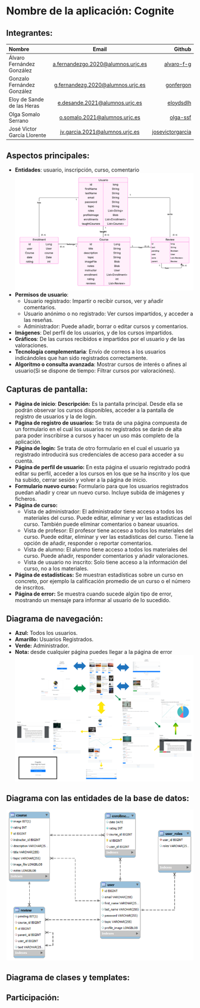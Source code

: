 # Nombre de la aplicación: Cognite
## Integrantes:
| Nombre    | Email     | Github      |
|:-------------|:------------:|-------------:|
| Álvaro Fernández González       | a.fernandezgo.2020@alumnos.urjc.es       | [alvaro-f-g](https://github.com/alvaro-f-g)       |
| Gonzalo Fernández González       | g.fernandezg.2020@alumnos.urjc.es       | [gonfergon](https://github.com/gonfergon)     |
| Eloy de Sande de las Heras     | e.desande.2021@alumnos.urjc.es       | [eloydsdlh](https://github.com/eloydsdlh)  |
| Olga Somalo Serrano             |  o.somalo.2021@alumnos.urjc.es           |  [olga-ssf](https://github.com/olga-ssf)     |
| José Víctor García Llorente             |  jv.garcia.2021@alumnos.urjc.es           |  [josevictorgarcia](https://github.com/josevictorgarcia)     |

## Aspectos principales:
- **Entidades**: usuario, inscripción, curso, comentario
  ![Diagrama E-R](images/diagrama_ER.png)
- **Permisos de usuario**:
  - Usuario registrado: Impartir o recibir cursos, ver y añadir comentarios.
  - Usuario anónimo o no registrado: Ver cursos impartidos, y acceder a las reseñas.
  - Administrador: Puede añadir, borrar o editar cursos y comentarios.
- **Imágenes**: Del perfil de los usuarios, y de los cursos impartidos.
- **Gráficos**: De las cursos recibidos e impartidos por el usuario y de las valoraciones.
- **Tecnología complementaria**: Envío  de correos a los usuarios indicándoles que  han sido registrados correctamente.
- **Algoritmo o consulta avanzada**: Mostrar cursos de interés o afines al usuario(Si se dispone de  tiempo: Filtrar cursos por valoraciónes).

## Capturas de pantalla:
- **Página de inicio**:
  **Descripción:** Es la pantalla principal. Desde ella se podrán observar los cursos disponibles, acceder a la pantalla de registro de usuarios y la de login.
- **Página de registro de usuarios:** Se trata de una página compuesta de un formulario en el cual los usuarios no registrados se darán de alta para poder inscribirse a cursos y hacer un uso más completo de la aplicación.
- **Página de login:** Se trata de otro formulario en el cual el usuario ya registrado introducirá sus credenciales de acceso para acceder a su cuenta.
- **Página de perfil de usuario:** En esta página el usuario registrado podrá editar su perfil, acceder a los cursos en los que se ha inscrito y los que ha subido, cerrar sesión y volver a la página de inicio.
- **Formulario nuevo curso:** Formulario para que los usuarios registrados puedan añadir y crear un nuevo curso. Incluye subida de imágenes y ficheros.
- **Página de curso:**
  - Vista de administrador: El administrador tiene acceso a todos los materiales del curso. Puede editar, eliminar y ver las estadísticas del curso. También puede eliminar comentarios o banear usuarios.
  - Vista de profesor: El profesor tiene acceso a todos los materiales del curso. Puede editar, eliminar y ver las estadísticas del curso. Tiene la opción de añadir, responder o reportar comentarios.
  - Vista de alumno: El alumno tiene acceso a todos los materiales del curso. Puede añadir, responder comentarios y ańadir valoraciones.
  - Vista de usuario no inscrito: Solo tiene acceso a la información del curso, no a los materiales.
- **Página de estadísticas:** Se muestran estadísticas sobre un curso en concreto, por ejemplo la calificación promedio de un curso o el número de inscritos.
- **Página de error:** Se muestra cuando sucede algún tipo de error, mostrando un mensaje para informar al usuario de lo sucedido.

## Diagrama de navegación:
- **Azul:** Todos los usuarios.
- **Amarillo:** Usuarios Registrados.
- **Verde:** Administrador.
- **Nota:** desde cualquier página puedes llegar a la página de error
![Diagrama de navegación](images/diagrama_navegacion.png)

## Diagrama con las entidades de la base de datos:
![Diagrama de entidades](images/diagrama_entidades.png)

## Diagrama de clases y templates:

## Participación:
